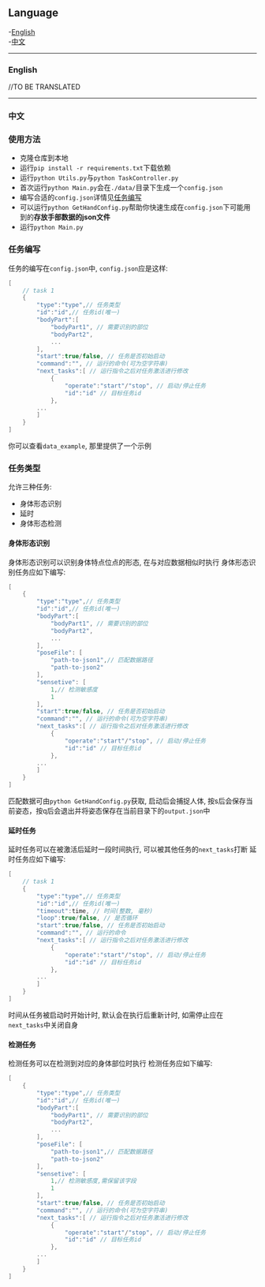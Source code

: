 ## Language

-[English](#english)<br/>
-[中文](#中文)<br/>

---

### English

//TO BE TRANSLATED

---

### 中文

### 使用方法
- 克隆仓库到本地
- 运行`pip install -r requirements.txt`下载依赖
- 运行`python Utils.py`与`python TaskController.py`
- 首次运行`python Main.py`会在`./data/`目录下生成一个`config.json`
- 编写合适的`config.json`详情见[任务编写](#任务编写)
- 可以运行`python GetHandConfig.py`帮助你快速生成在`config.json`下可能用到的**存放手部数据的json文件**
- 运行`python Main.py`
### 任务编写
任务的编写在`config.json`中, `config.json`应是这样:
``` c++
[
    // task 1
    {
        "type":"type",// 任务类型
        "id":"id",// 任务id(唯一)
        "bodyPart":[
            "bodyPart1", // 需要识别的部位
            "bodyPart2",
            ...
        ],
        "start":true/false, // 任务是否初始启动
        "command":"", // 运行的命令(可为空字符串)
        "next_tasks":[ // 运行指令之后对任务激活进行修改
            {
                "operate":"start"/"stop", // 启动/停止任务
                "id":"id" // 目标任务id
            },
        ...
        ]
    }
]
```
你可以查看`data_example`, 那里提供了一个示例

### 任务类型
允许三种任务:
- 身体形态识别
- 延时
- 身体形态检测

#### 身体形态识别
身体形态识别可以识别身体特点位点的形态, 在与对应数据相似时执行
身体形态识别任务应如下编写:
``` c++
[
    {
        "type":"type",// 任务类型
        "id":"id",// 任务id(唯一)
        "bodyPart":[
            "bodyPart1", // 需要识别的部位
            "bodyPart2",
            ...
        ],
        "poseFile": [
            "path-to-json1",// 匹配数据路径
            "path-to-json2"
        ],
        "sensetive": [
            1,// 检测敏感度
            1
        ],
        "start":true/false, // 任务是否初始启动
        "command":"", // 运行的命令(可为空字符串)
        "next_tasks":[ // 运行指令之后对任务激活进行修改
            {
                "operate":"start"/"stop", // 启动/停止任务
                "id":"id" // 目标任务id
            },
        ...
        ]
    }
]
```
匹配数据可由`python GetHandConfig.py`获取, 启动后会捕捉人体, 按s后会保存当前姿态，按q后会退出并将姿态保存在当前目录下的`output.json`中

#### 延时任务
延时任务可以在被激活后延时一段时间执行, 可以被其他任务的`next_tasks`打断
延时任务应如下编写:
``` c++
[
    // task 1
    {
        "type":"type",// 任务类型
        "id":"id",// 任务id(唯一)
        "timeout":time, // 时间(整数, 毫秒)
        "loop":true/false, // 是否循环
        "start":true/false, // 任务是否初始启动
        "command":"", // 运行的命令
        "next_tasks":[ // 运行指令之后对任务激活进行修改
            {
                "operate":"start"/"stop", // 启动/停止任务
                "id":"id" // 目标任务id
            },
        ...
        ]
    }
]
```
时间从任务被启动时开始计时, 默认会在执行后重新计时, 如需停止应在`next_tasks`中关闭自身

#### 检测任务
检测任务可以在检测到对应的身体部位时执行
检测任务应如下编写:
``` c++
[
    {
        "type":"type",// 任务类型
        "id":"id",// 任务id(唯一)
        "bodyPart":[
            "bodyPart1", // 需要识别的部位
            "bodyPart2",
            ...
        ],
        "poseFile": [
            "path-to-json1",// 匹配数据路径
            "path-to-json2"
        ],
        "sensetive": [
            1,// 检测敏感度,需保留该字段
            1
        ],
        "start":true/false, // 任务是否初始启动
        "command":"", // 运行的命令(可为空字符串)
        "next_tasks":[ // 运行指令之后对任务激活进行修改
            {
                "operate":"start"/"stop", // 启动/停止任务
                "id":"id" // 目标任务id
            },
        ...
        ]
    }
]
```